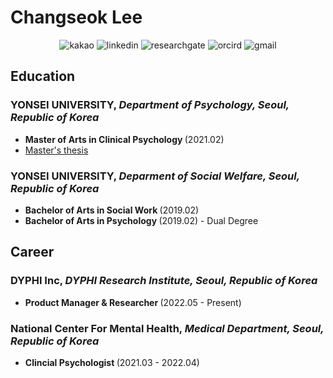 # Changseok Lee
<center>

![kakao](https://img.shields.io/badge/KakaoTalk%20Profile-kakao?style=flat&logo=KakaoTalk&color=black&link=http%3A%2F%2Fqr.kakao.com%2Ftalk%2FJTtWfr25pfiqwFGWVncnIRwLdIQ-)
![linkedin](https://img.shields.io/badge/LinkedIn%20Profile-kakao?style=flat&logo=LinkedIn&logoColor=white&color=black&link=https%3A%2F%2Fwww.linkedin.com%2Fin%2Fcslee0052)
![researchgate](https://img.shields.io/badge/ResearchGate%20Profile-Research?style=flat&logo=ResearchGate&logoColor=white&color=black&link=https%3A%2F%2Fwww.researchgate.net%2Fprofile%2FChangseok-Lee-6)
![orcird](https://img.shields.io/badge/ORCID%20Profile-Research?style=flat&logo=ORCID&logoColor=white&color=black&link=https%3A%2F%2Forcid.org%2F0000-0002-8825-5571)
![gmail](https://img.shields.io/badge/Gmail-gmail?style=flat&logo=Gmail&logoColor=white&color=black&link=mailto%3Ackdckd145%40gmail.com)

</center>

## Education
### YONSEI UNIVERSITY, <i>Department of Psychology, Seoul, Republic of Korea </i>
- <b>Master of Arts in Clinical Psychology </b> (2021.02)
- [Master's thesis](https://www.riss.kr/search/detail/DetailView.do?p_mat_type=be54d9b8bc7cdb09&control_no=7823c3b743acc61affe0bdc3ef48d419&keyword=)

### YONSEI UNIVERSITY, <i>Deparment of Social Welfare, Seoul, Republic of Korea </i>
- <b>Bachelor of Arts in Social Work </b> (2019.02)
- <b>Bachelor of Arts in Psychology </b> (2019.02) - Dual Degree

## Career
### DYPHI Inc, <i>DYPHI Research Institute, Seoul, Republic of Korea </i>
- <b>Product Manager & Researcher </b> (2022.05 - Present)

### National Center For Mental Health, <i>Medical Department, Seoul, Republic of Korea</i>
- <b>Clincial Psychologist </b> (2021.03 - 2022.04) 
